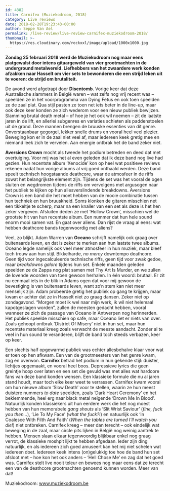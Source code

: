 ```yaml
---
id: 4382
title: Carnifex (Muziekodroom, 2018)
category: Live reviews
date: 2018-02-28T19:23:43+00:00
author: Seppe Van Ael
permalink: /live-review/live-review-carnifex-muziekodroom-2018/
thumbnail: >-
  https://res.cloudinary.com/rockxxl/image/upload/1000x1000.jpg
---
```

**Zondag 25 februari 2018 werd de Muziekodroom nog maar eens platgewalst door intens gitaargeweld van vier grootmachten in de underground metalwereld. Liefhebbers van het zwaardere werk konden afzakken naar Hasselt om vier sets te bewonderen die een strijd leken uit te voeren: de strijd om brutaliteit.**

De avond werd afgetrapt door **Disentomb**. Vorige keer dat deze Australische slammers in België waren – wat zelfs nog vrij recent was – speelden ze in het voorprogramma van Dying Fetus en ook toen speelden ze de zaal plat. Qua stijl pasten ze toen net iets beter in de line-up, maar ook deze keer konden ze zich wederom voor een nieuw publiek bewijzen. Slamming brutal death metal – of hoe je het ook wil noemen – zit de laatste jaren in de lift, en allerlei subgenres en variaties schieten als paddenstoelen uit de grond. Deze mannen brengen de bruuske essenties van dit genre. Onverstaanbaar gegorgel, lekker snelle drums en vooral heel veel plezier. Beweging kon er in de zaal niet veel af, maar iedereen keek gretig mee en niemand leek zich te vervelen. Aan energie ontbrak het de band zeker niet.

**Aversions Crown** mocht als tweede het podium betreden en deed dat met overtuiging. Voor mij was het al even geleden dat ik deze band nog live had gezien. Hun recentste album ‘Xenocide’ kon op heel wat positieve reviews rekenen nadat hun vorige albums al vrij goed onthaald werden. Deze band speelt technisch hoogstaande deathcore, waar de atmosfeer in de riffs zowat het belangrijkste element zijn. Tijdens de set was het vooral de ogen sluiten en wegdromen tijdens de riffs om vervolgens met argusogen naar het publiek te kijken op hun allesverslindende breakdowns. Aversions Crown is een band die het moet hebben van de mooie combinatie tussen hun techniek en hun bruuskheid. Soms klonken de gitaren misschien net een tikkeltje te scherp, maar na een knaller van een set als deze is het hen zeker vergeven. Afsluiten deden ze met ‘Hollow Crown’, misschien wel de grootste hit van hun recentste album. Een nummer dat hun hele sound enorm mooi samen vat. En gaat over aliens. Dan rijst de vraag al eens: wat hebben deathcore bands tegenwoordig met aliens?

Veel, zo blijkt. Adam Warren van **Oceano** schrijft namelijk ook graag over buitenaards leven, en dat is zeker te merken aan hun laatste twee albums. Oceano legde namelijk ook veel meer atmosfeer in hun muziek, maar bleef toch trouw aan hun stijl. Bikkelharde, _no mercy_ downtempo deathcore. Geen tijd voor ingecalculeerde technische riffs, geen tijd voor zwak gedoe, maar _breakdowns galore_ tijdens hun set. Enkele maanden geleden speelden ze de Zappa nog plat samen met Thy Art Is Murder, en we zullen de lovende woorden van toen gewoon herhalen. In één woord: brutaal. Er zit nu eenmaal iets in de blik in Adams ogen dat voor mij gewoon de bevestiging is van buitenaards leven, want zo’n stem kan niet meer menselijk zijn. Adam probeerde gretig het publiek op gang te krijgen, maar kwam er achter dat ze in Hasselt niet zo graag dansen. Zeker niet op zondagavond. “Morgen moet ik wel naar mijn werk, ik wil niet helemaal kapotgeslagen worden”, zullen de meesten gedacht hebben, vooral wanneer ze zich de passage van Oceano in Antwerpen nog herinnerden. Het publiek speelde misschien op safe, maar Oceano liet er niets van over. Zoals gehoopt ontbrak ‘District Of Misery’ niet in hun set, maar hun recentste materiaal kreeg zoals verwacht de meeste aandacht. Zonder al te veel in hun sound te veranderen, blijft de band toch steeds verbazen, keer op keer.

Een slechts half opgewarmd publiek was echter allesbehalve klaar voor wat er toen op hen afkwam. Een van de grootmeesters van het genre kwam, zag en overwon. **Carnifex** betrad het podium in hun gekende stijl: duister, lichtjes opgemaakt, en vooral heel boos. Depressieve lyrics die geen greintje hoop over laten en een set die gevuld was met alles wat hardcore fans van deze band konden wensen. Een klassieke formule die nu al jaren stand houdt, maar toch elke keer weet te verrassen. Carnifex kwam vooral om hun nieuwe album ‘Slow Death’ voor te stellen, waarin ze hun meest duistere nummers _to date_ speelden, zoals ‘Dark Heart Ceremony’ en het beklemmende, heel erg naar black metal neigende ‘Drown Me In Blood’. Natuurlijk konden klassiekers uit hun eerdere werk die het nog moest hebben van hun memorabele _gang shouts_ als ‘Slit Wrist Saviour’ (_fine, fuck you then…_), ‘Lie To My Face’ (_what the fuck?!_) en natuurlijk ook ‘In Coalesce With Filth And Faith’ (_When the tables are turned I’ll watch you die!_) niet ontbreken. Carnifex kreeg – meer dan terecht – ook eindelijk wat beweging in de zaal, maar circle pits lijken in België nog weinig aantrek te hebben. Mensen slaan elkaar tegenwoordig blijkbaar enkel nog graag verrot, de klassieke moshpit lijkt te hebben afgedaan. Ieder zijn ding natuurlijk, en als iedereen zich goed amuseert kan het mij niet schelen wat iedereen doet. Iedereen keek intens (on)gelukkig toe hoe de band hun set afsloot met – hoe kon het ook anders – ‘Hell Chose Me’ en zag dat het goed was. Carnifex stelt live nooit teleur en bewees nog maar eens dat ze terecht een van de deathcore grootmachten genoemd kunnen worden. Meer van dat!

Muziekodroom: www.muziekodroom.be
